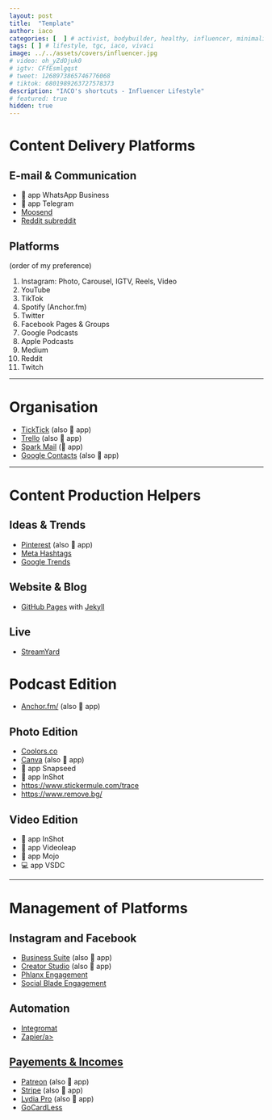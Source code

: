 ```yaml
---
layout: post
title:  "Template"
author: iaco
categories: [  ] # activist, bodybuilder, healthy, influencer, minimalist, sporty, vegan, volunteer
tags: [ ] # lifestyle, tgc, iaco, vivaci
image: ../../assets/covers/influencer.jpg
# video: oh_yZdOjuk0
# igtv: CFfEsmlgqst
# tweet: 1268973865746776068
# tiktok: 6801989263727578373
description: "IΛCO's shortcuts - Influencer Lifestyle"
# featured: true
hidden: true
---
```


# Content Delivery Platforms

## E-mail & Communication
- 📱 app WhatsApp Business
- 📱 app Telegram
- <a target="_blank" href="https://moosend.com">Moosend</a>
- <a target="_blank" href="https://reddit.com">Reddit subreddit</a>

## Platforms
(order of my preference)
1. Instagram: Photo, Carousel, IGTV, Reels, Video
1. YouTube
1. TikTok
1. Spotify (Anchor.fm)
1. Twitter
1. Facebook Pages & Groups
1. Google Podcasts
1. Apple Podcasts
1. Medium
1. Reddit
1. Twitch

---

# Organisation

- <a target="_blank" href="https://ticktick.com">TickTick</a> (also 📱 app)
- <a target="_blank" href="https://trello.com">Trello</a> (also 📱 app)
- <a target="_blank" href="https://sparkmailapp.com">Spark Mail</a> (📱 app)
- <a target="_blank" href="http://contacts.google.com">Google Contacts</a> (also 📱 app)

---

# Content Production Helpers

## Ideas & Trends
- <a target="_blank" href="https://pinterest.com">Pinterest</a> (also 📱 app)
- <a target="_blank" href="https://metahashtags.com">Meta Hashtags</a>
- <a target="_blank" href="https://trends.google.com/trends/?geo=FR">Google Trends</a>

## Website & Blog
- <a target="_blank" href="https://pages.github.com">GitHub Pages</a> with <a target="_blank" href="https://jekyllrb.com">Jekyll</a>

## Live
- <a target="_blank" href="https://streamyard.com">StreamYard</a>

# Podcast Edition
- <a target="_blank" href="https://anchor.fm/">Anchor.fm/</a> (also 📱 app)

## Photo Edition
- <a target="_blank" href="https://coolors.co">Coolors.co</a>
- <a target="_blank" href="https://canva.com">Canva</a> (also 📱 app)
- 📱 app Snapseed
- 📱 app InShot
- https://www.stickermule.com/trace
- https://www.remove.bg/

## Video Edition
- 📱 app InShot
- 📱 app Videoleap
- 📱 app Mojo
- 💻 app VSDC

---

# Management of Platforms

## Instagram and Facebook
- <a target="_blank" href="https://business.facebook.com">Business Suite</a> (also 📱 app)
- <a target="_blank" href="https://business.facebook.com/creatorstudio">Creator Studio</a> (also 📱 app)
- <a target="_blank" href="https://phlanx.com/engagement-calculator">Phlanx Engagement</a>
- <a target="_blank" href="https://socialblade.com/instagram/user/iaco.me">Social Blade Engagement</a>

## Automation
- <a target="_blank" href="https://www.integromat.com">Integromat</a>
- <a target="_blank" href="https://zapier.com">Zapier/a>

## Payements & Incomes
- <a target="_blank" href="https://www.patreon.com">Patreon</a> (also 📱 app)
- <a target="_blank" href="https://stripe.com">Stripe</a> (also 📱 app)
- <a target="_blank" href="https://lydia-app.com/pro">Lydia Pro</a> (also 📱 app)
- <a target="_blank" href="https://gocardless.com">GoCardLess</a>
